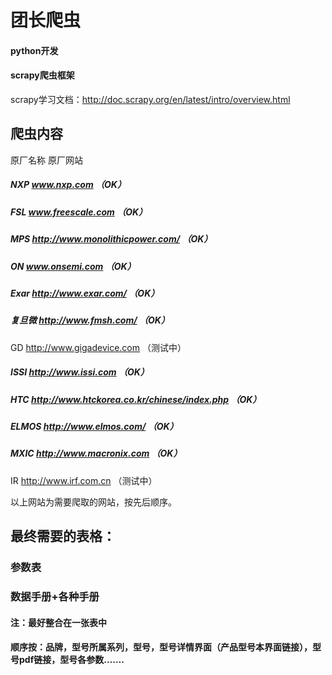 # 团长爬虫

#### python开发
#### scrapy爬虫框架
scrapy学习文档：http://doc.scrapy.org/en/latest/intro/overview.html

## 爬虫内容

原厂名称    原厂网站

##### NXP         www.nxp.com                                     （OK）

##### FSL         www.freescale.com                               （OK）

##### MPS         http://www.monolithicpower.com/                 （OK）

##### ON          www.onsemi.com                                   （OK）

##### Exar        http://www.exar.com/                             （OK）

##### 复旦微      http://www.fmsh.com/                             （OK）

GD          http://www.gigadevice.com                        （测试中）

##### ISSI        http://www.issi.com                              （OK）

##### HTC         http://www.htckorea.co.kr/chinese/index.php      （OK）

##### ELMOS       http://www.elmos.com/                            （OK）

##### MXIC        http://www.macronix.com                          （OK）

IR          http://www.irf.com.cn                            （测试中）  

以上网站为需要爬取的网站，按先后顺序。

## 最终需要的表格：

### 参数表
### 数据手册+各种手册

#### 注：最好整合在一张表中
#### 顺序按：品牌，型号所属系列，型号，型号详情界面（产品型号本界面链接），型号pdf链接，型号各参数…….